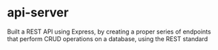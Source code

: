 # api-server
Built a REST API using Express, by creating a proper series of endpoints that perform CRUD operations on a database, using the REST standard
